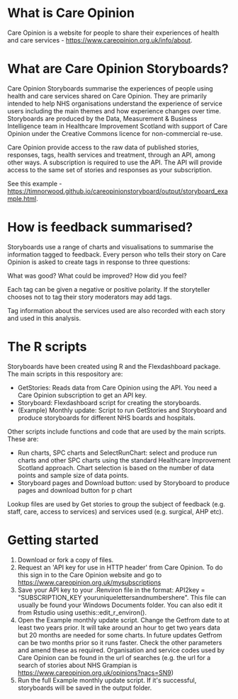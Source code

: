 # What is Care Opinion

Care Opinion is a website for people to share their experiences of health and care services - https://www.careopinion.org.uk/info/about.

# What are Care Opinion Storyboards?

Care Opinion Storyboards summarise the experiences of people using health and care services shared on Care Opinion. They are primarily intended to help NHS organisations understand the experience of service users including the main themes and how experience changes over time. Storyboards are produced by the Data, Measurement & Business Intelligence team in Healthcare Improvement Scotland with support of Care Opinion under the Creative Commons licence for non-commercial re-use. 

Care Opinion provide access to the raw data of published stories, responses, tags, health services and treatment, through an API, among other ways. A subscription is required to use the API. The API will provide access to the same set of stories and responses as your subscription.

See this example - https://timnorwood.github.io/careopinionstoryboard/output/storyboard_example.html.

# How is feedback summarised?

Storyboards use a range of charts and visualisations to summarise the information tagged to feedback. Every person who tells their story on Care Opinion is asked to create tags in response to three questions:

What was good?
What could be improved?
How did you feel?

Each tag can be given a negative or positive polarity. If the storyteller chooses not to tag their story moderators may add tags.

Tag information about the services used are also recorded with each story and used in this analysis.

# The R scripts

Storyboards have been created using R and the Flexdashboard package. The main scripts in this respository are:

- GetStories: Reads data from Care Opinion using the API. You need a Care Opinion subscription to get an API key.
- Storyboard: Flexdashboard script for creating the storyboards. 
- (Example) Monthly update: Script to run GetStories and Storyboard and produce storyboards for different NHS boards and hospitals. 

Other scripts include functions and code that are used by the main scripts. These are: 

- Run charts, SPC charts and SelectRunChart: select and produce run charts and other SPC charts using the standard Healthcare Improvement Scotland approach. Chart selection is based on the number of data points and sample size of data points.
- Storyboard pages and Download button: used by Storyboard to produce pages and download button for p chart

Lookup files are used by Get stories to group the subject of feedback (e.g. staff, care, access to services) and services used (e.g. surgical, AHP etc).

# Getting started

1. Download or fork a copy of files.
2. Request an 'API key for use in HTTP header' from Care Opinion. To do this sign in to the Care Opinion website and go to https://www.careopinion.org.uk/mysubscriptions
3. Save your API key to your .Renviron file in the format: API2key = "SUBSCRIPTION_KEY youruniquelettersandnumbershere". This file can usually be found your Windows Documents folder. You can also edit it from Rstudio using usethis::edit_r_environ().
3. Open the Example monthly update script. Change the Getfrom date to at least two years prior. It will take around an hour to get two years data but 20 months are needed for some charts. In future updates Getfrom can be two months prior so it runs faster. Check the other parameters and amend these as required. Organisation and service codes used by Care Opinion can be found in the url of searches (e.g. the url for a search of stories about NHS Grampian is https://www.careopinion.org.uk/opinions?nacs=SN9)
4. Run the full Example monthly update script. If it's successful, storyboards will be saved in the output folder.